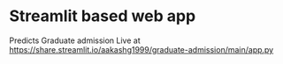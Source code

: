 # Streamlit based web app 
Predicts Graduate admission
Live at https://share.streamlit.io/aakashg1999/graduate-admission/main/app.py
